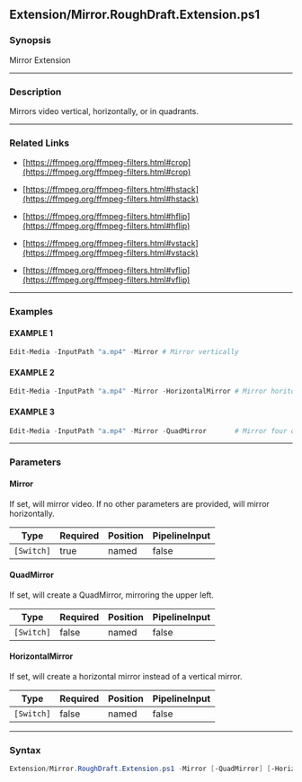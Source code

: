Extension/Mirror.RoughDraft.Extension.ps1
-----------------------------------------




### Synopsis
Mirror Extension



---


### Description

Mirrors video vertical, horizontally, or in quadrants.



---


### Related Links
* [https://ffmpeg.org/ffmpeg-filters.html#crop](https://ffmpeg.org/ffmpeg-filters.html#crop)



* [https://ffmpeg.org/ffmpeg-filters.html#hstack](https://ffmpeg.org/ffmpeg-filters.html#hstack)



* [https://ffmpeg.org/ffmpeg-filters.html#hflip](https://ffmpeg.org/ffmpeg-filters.html#hflip)



* [https://ffmpeg.org/ffmpeg-filters.html#vstack](https://ffmpeg.org/ffmpeg-filters.html#vstack)



* [https://ffmpeg.org/ffmpeg-filters.html#vflip](https://ffmpeg.org/ffmpeg-filters.html#vflip)





---


### Examples
#### EXAMPLE 1
```PowerShell
Edit-Media -InputPath "a.mp4" -Mirror # Mirror vertically
```

#### EXAMPLE 2
```PowerShell
Edit-Media -InputPath "a.mp4" -Mirror -HorizontalMirror # Mirror horitonztally
```

#### EXAMPLE 3
```PowerShell
Edit-Media -InputPath "a.mp4" -Mirror -QuadMirror       # Mirror four quadrants.
```



---


### Parameters
#### **Mirror**

If set, will mirror video.  If no other parameters are provided, will mirror horizontally.






|Type      |Required|Position|PipelineInput|
|----------|--------|--------|-------------|
|`[Switch]`|true    |named   |false        |



#### **QuadMirror**

If set, will create a QuadMirror, mirroring the upper left.






|Type      |Required|Position|PipelineInput|
|----------|--------|--------|-------------|
|`[Switch]`|false   |named   |false        |



#### **HorizontalMirror**

If set, will create a horizontal mirror instead of a vertical mirror.






|Type      |Required|Position|PipelineInput|
|----------|--------|--------|-------------|
|`[Switch]`|false   |named   |false        |





---


### Syntax
```PowerShell
Extension/Mirror.RoughDraft.Extension.ps1 -Mirror [-QuadMirror] [-HorizontalMirror] [<CommonParameters>]
```
